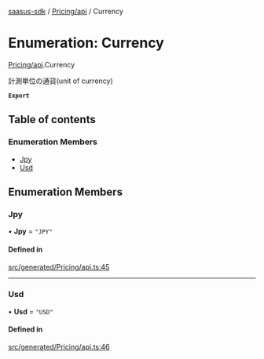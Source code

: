 [saasus-sdk](../README.md) / [Pricing/api](../modules/Pricing_api.md) / Currency

# Enumeration: Currency

[Pricing/api](../modules/Pricing_api.md).Currency

計測単位の通貨(unit of currency)

**`Export`**

## Table of contents

### Enumeration Members

- [Jpy](Pricing_api.Currency.md#jpy)
- [Usd](Pricing_api.Currency.md#usd)

## Enumeration Members

### Jpy

• **Jpy** = ``"JPY"``

#### Defined in

[src/generated/Pricing/api.ts:45](https://github.com/saasus-platform/saasus-sdk-javascript/blob/55abc15/src/generated/Pricing/api.ts#L45)

___

### Usd

• **Usd** = ``"USD"``

#### Defined in

[src/generated/Pricing/api.ts:46](https://github.com/saasus-platform/saasus-sdk-javascript/blob/55abc15/src/generated/Pricing/api.ts#L46)
